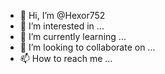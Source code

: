- 👋 Hi, I’m @Hexor752
- 👀 I’m interested in ...
- 🌱 I’m currently learning ...
- 💞️ I’m looking to collaborate on ...
- 📫 How to reach me ...

<!---
Hexor752/Hexor752 is a ✨ special ✨ repository because its `README.md` (this file) appears on your GitHub profile.
You can click the Preview link to take a look at your changes.
--->
